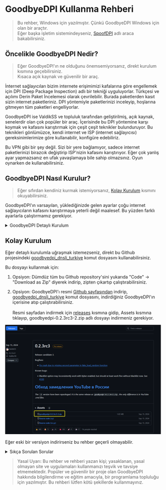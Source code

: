 # GoodbyeDPI Kullanma Rehberi
>
> Bu rehber, Windows için yazılmıştır. Çünkü GoodbyeDPI Windows için olan bir araçtır.<br>Eğer başka işletim sistemindeyseniz, [SpoofDPI](https://github.com/xvzc/SpoofDPI) adlı araca bakabilirsiniz.
>
## Öncelikle GoodbyeDPI Nedir?

> Eğer GoodbyeDPI'ın ne olduğunu önemsemiyorsanız, direkt kurulum kısmına geçebilirsiniz.<br>Kısaca açık kaynak ve güvenilir bir araç.

İnternet sağlayıcıları bizim internete erişimimizi kafalarına göre engellemek için DPI (Deep Package Inspection) adlı bir tekniği uyguluyorlar. Türkçesi ve açılımı Derin Paket İncelemesi olarak çevrilebilir. Burada paketlerden kasıt sizin internet paketleriniz. DPI yöntemiyle paketlerinizi inceleyip, hoşlarına gitmeyen tüm paketleri engelliyorlar.

GoodbyeDPI ise ValdikSS ve topluluk tarafından geliştirilmiş, açık kaynak, senelerdir olan çok popüler bir araç. İçerisinde bu DPI yöntemine karşı koymak ve kafasını karıştırmak için çeşit çeşit teknikler bulunduruyor. Bu teknikleri gönlümüzce, kendi internet ve ISP (internet sağlayıcısı) gereksinimlerimize göre kullanabilir, konfigüre edebiliriz.

Bu VPN gibi bir şey değil. Sizi bir yere bağlamıyor, sadece internet paketlerinizi birazcık değiştirip ISP'nizin kafasını karıştırıyor. Eğer çok yanlış ayar yapmazsanız en ufak yavaşlamaya bile sahip olmazsınız. Oyun oynarken de kullanabilirsiniz.

## GoodbyeDPI Nasıl Kurulur?
>
> Eğer sıfırdan kendiniz kurmak istemiyorsanız, [Kolay Kurulum](#kolay-kurulum) kısmını okuyabilirsiniz.

GoodbyeDPI'ın varsayılan, yüklediğinizde gelen ayarlar çoğu internet sağlayıcıların kafasını karıştırmaya yeterli değil maalesef. Bu yüzden farklı ayarlarla çalıştırmamız gerekiyor.

<details>
    <summary>GoodbyeDPI Detaylı Kurulum</summary>

### 1. GoodbyeDPI'ı resmi Github sayfasından indirelim

[ValdikSS/GoodbyeDPI/releases](https://github.com/ValdikSS/GoodbyeDPI/releases) sayfasından, 0.2.3rc3 pre-release versiyonunu indirmeniz gerekiyor. Başka bir sürümü indirirseniz rehber çalışmayabilir. İndirmek için de Assets kısmına tıklayıp, goodbyedpi-0.2.3rc3-2.zip adlı dosyayı indirmeniz gerekiyor.

![Örnek Görsel](/github/images/assets.png)

İndikten sonra zipten çıkartıp, istediğiniz bir yere atabilirsiniz.

### 2. Kurulum aşaması

Kurulum aşaması için çalıştırmanız gereken bir setup.exe veya herhangi bir şey yok. Program direkt indirdiğiniz gibi çalışabilecek durumda.
Burada kurulumdan kasıt kendi ülkemizde çalışan ayarlar ile GoodbyeDPI çalıştırmak.

Şahsen deneme yanılmayla benim bulduğum 3 tane ayar var. Sırasıyla hangisi sizin internetinizde çalışıyorsa deneyebilirsiniz.
En hafif ayar:

```cmd
-f 1 -k 1 --auto-ttl
```

> Hafiften kasıt, olabildiğince internet paketlerinizi az değiştiriyor olması. Bu sayede uygulamaların kafası karışmazken, internet sağlayıcının kafası karışıyor. Mesela bazı ayarlar fazla güçlüler ve internet sağlayıcının da kafasını karıştırırken uygulamaların veya sitelerin de kafası karışıyor ve uygulamalar açılmayabiliyor / yavaş çalışıyorlar.

Orta ayar:

```cmd
-f 2 -k 2 --auto-ttl --reverse-frag --max-payload -s
```

En ağır ayar:
> Dikkat: bu ayar ile Twitter ve Instagram biraz patates oluyor. Son çare olarak deneyebilirsiniz.

```cmd
--set-ttl 7
```

> "GoodbyeDPI'ı bu ayarlarla nasıl çalıştıracağız peki?"

Bunun için birden fazla, gönlünüze göre kullanabileceğiniz yol var. Dümdüz goodbyedpi.exe'nin olduğu bir yerde terminal açıp, `goodbyedpi [komutlar]` yazarak çalıştırabilirsiniz.

Fakat bununla sürekli uğraşmak mantıklı olmadığı için genellikle script kaydedip, onla istediğimiz ayarları kullanarak açıyoruz.

Eğer şifreli DNS ayarı yapmadıysanız (ki bir ara yapmanızı tavsiye ederim), ben `2_any_country_dns_redir.cmd` dosyasını kopyalayıp düzenliyorum genellikle.

En hafif komutu kullanan örnek .cmd dosyası:

```cmd
@ECHO OFF
PUSHD "%~dp0"
set _arch=x86
IF "%PROCESSOR_ARCHITECTURE%"=="AMD64" (set _arch=x86_64)
IF DEFINED PROCESSOR_ARCHITEW6432 (set _arch=x86_64)
PUSHD "%_arch%"

start "" goodbyedpi.exe -f 1 -k 1 --auto-ttl --dns-addr 1.1.1.1 --dns-port 53 --dnsv6-addr 2606:4700:4700::1111 --dnsv6-port 53

POPD
POPD
```

Bu .cmd dosyasının yaptıklarına bakacak olursak, dümdüz start goodbyedpi.exe diyip, bizim komutlardan biriyle ve DNS'e bağlanma ayarıyla çalıştırıyor.

Bunu kopyalayıp, goodbyedpi'ın yüklü olduğu klasörde .cmd adlı bir dosya açıp ona yapıştırın. Sonra ister o dosyayı direkt açabilir, isterseniz de o dosyanın kısayolunu oluşturup kısayolu açabilirsiniz. Ama bu CMD dosyasının orjinali sadece goodbyedpi klasöründeyken çalışır, çünkü diğer şekilde goodbyedpi.exe'yi nasıl bulacak :D
</details>

## Kolay Kurulum

Eğer detaylı kurulumla uğraşmak istemezseniz, direkt bu Github projesindeki [goodbyedpi_dnsli_turkiye](goodbyedpi_dnsli_turkiye.cmd) komut dosyasını kullanabilirsiniz.

Bu dosyayı kullanmak için:

1. Opsiyon: Dümdüz tüm bu Github repository'sini yukarıda "Code" -> "Download as Zip" diyerek indirip, zipten çıkartıp çalıştırabilirsiniz.

2. Opsiyon: GoodbyeDPI'ı resmi [Github sayfasından](https://github.com/ValdikSS/GoodbyeDPI/) indirip, [goodbyedpi_dnsli_turkiye](goodbyedpi_dnsli_turkiye.cmd) komut dosyasını, indirdiğiniz GoodbyeDPI'ın içerisine atıp çalıştırabilirsiniz.<br><br>Resmi sayfadan indirmek için [releases](https://github.com/ValdikSS/GoodbyeDPI/releases/) kısmına gidip, Assets kısmına tıklayıp, goodbyedpi-0.2.3rc3-2.zip adlı dosyayı indirmeniz gerekiyor.

![Örnek Görsel](/github/images/assets.png)

Eğer eski bir versiyon indirirseniz bu rehber geçerli olmayabilir.

<details>
    <summary>Sıkça Sorulan Sorular</summary>

### "Kurdum, DNS konfigürasyonu ile de açtım hala giremiyorum çalışmıyor???"

GoodbyeDPI'ın arka planda açık kalması gerekiyor. Eğer kapattıysanız mantıken aktif olarak paketlerinizi ISP'nin kafasını karıştıracak şekilde düzenleyemez veya yönlendiremez.

Eğer açıksa ve yine de çalışmıyorsa, versiyonunu kontrol edin. Bazen indirirken yanlışlıkla 0.2.2 versiyonu indirilinebiliyor. Bu rehber v0.2.3rc3 pre-release sürümü için geçerli.

Sürüm de doğruysa o zaman GoodbyeDPI'ın da yanında şifreli DNS kullanmanız gerekebilir. Ya da daha ağır bir komut denemeniz gerekebilir. [Alternatif Komutlar](alternatif_komutlar/) klasöründen sırasıyla deneyebilirsiniz. Ayriyeten [Alternatif DNS](alternatif_dns/) klasöründen farklı bir DNS de deneyebilirsiniz.

### "Hep altta aşağıda gözükecek mi bu?"

Maalesef evet. Ama üçüncü parti yazılımları kullanarak sistem tepsisine küçültebilirsiniz. Benim şahsen kullandığım yazılım [Traymond](https://github.com/fcFn/traymond).

</details>

> Yasal Uyarı: Bu rehber ve rehberi yazan kişi; yasaklanan, yasal olmayan site ve uygulamaları kullanmanızı teşvik ve tavsiye etmemektedir. Popüler ve güvenilir bir proje olan GoodbyeDPI hakkında bilgilendirme ve eğitim amacıyla, bir programlama topluluğu için yazılmıştır. Bu rehberi lütfen kötü şekillerde kullanmayınız.

